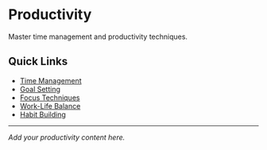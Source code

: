 # Productivity

Master time management and productivity techniques.

## Quick Links

- [Time Management](./time-management)
- [Goal Setting](./goal-setting)
- [Focus Techniques](./focus)
- [Work-Life Balance](./work-life-balance)
- [Habit Building](./habits)

---

*Add your productivity content here.*
